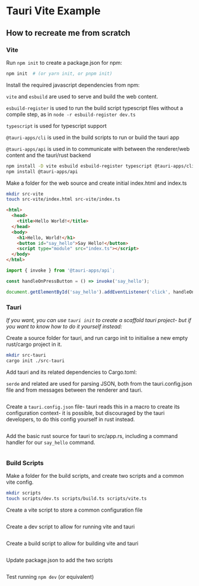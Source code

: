 # Tauri Vite Example

## How to recreate me from scratch

### Vite
Run `npm init` to create a package.json for npm:

```sh
npm init  # (or yarn init, or pnpm init)
```

Install the required javascript dependencies from npm:

 `vite` and `esbuild` are used to serve and build the web content. 

`esbuild-register` is used to run the build script typescript files without a compile step, as in `node -r esbuild-register dev.ts`

`typescript` is used for typescript support

`@tauri-apps/cli` is used in the build scripts to run or build the tauri app

`@tauri-apps/api` is used in to communicate with between the renderer/web content and the tauri/rust backend

```sh
npm install -D vite esbuild esbuild-register typescript @tauri-apps/cli
npm install @tauri-apps/api
```

Make a folder for the web source and create initial index.html and index.ts

```sh
mkdir src-vite
touch src-vite/index.html src-vite/index.ts
```

```html
<html>
  <head>
    <title>Hello World!</title>
  </head>
  <body>
    <h1>Hello, World!</h1>
    <button id="say_hello">Say Hello!</button>
    <script type="module" src="index.ts"></script>
  </body>
</html>
```

```ts
import { invoke } from '@tauri-apps/api`;

const handleOnPressButton = () => invoke('say_hello');

document.getElementById('say_hello').addEventListener('click', handleOnPressButon)
```

### Tauri

_If you want, you can use `tauri init` to create a scaffold tauri project- but if you want to know how to do it yourself instead:_

Create a source folder for tauri, and run cargo init to initialise a new empty rust/cargo project in it.
```sh
mkdir src-tauri
cargo init ./src-tauri
```

Add tauri and its related dependencies to Cargo.toml:

`serde` and related are used for parsing JSON, both from the tauri.config.json file and from messages between the renderer and tauri.

```toml
```

Create a `tauri.config.json` file- tauri reads this in a macro to create its configuration context- it is possible, but discouraged by the tauri developers, to do this config yourself in rust instead.
```json
```

Add the basic rust source for tauri to src/app.rs, including a command handler for our `say_hello` command.
```rust
```

### Build Scripts

Make a folder for the build scripts, and create two scripts and a common vite config.
```sh
mkdir scripts
touch scripts/dev.ts scripts/build.ts scripts/vite.ts
```

Create a vite script to store a common configuration file
```ts
```

Create a dev script to allow for running vite and tauri
```ts
```

Create a build script to allow for building vite and tauri
```ts
```

Update package.json to add the two scripts
```json
```

Test running `npm dev` (or equivalent)
